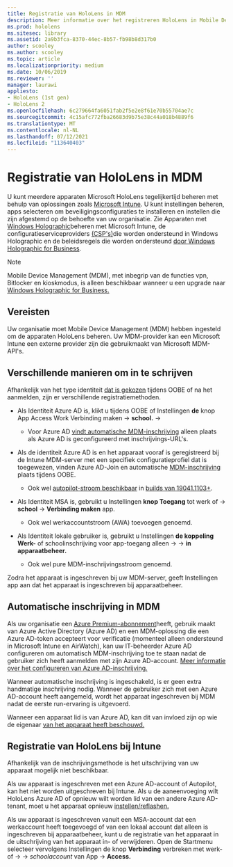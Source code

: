 ```yaml
---
title: Registratie van HoloLens in MDM
description: Meer informatie over het registreren HoloLens in Mobile Device Management (MDM) voor eenvoudiger beheer van meerdere apparaten.
ms.prod: hololens
ms.sitesec: library
ms.assetid: 2a9b3fca-8370-44ec-8b57-fb98b8d317b0
author: scooley
ms.author: scooley
ms.topic: article
ms.localizationpriority: medium
ms.date: 10/06/2019
ms.reviewer: ''
manager: laurawi
appliesto:
- HoloLens (1st gen)
- HoloLens 2
ms.openlocfilehash: 6c279664fa6051fab2f5e2e8f61e70b55704ae7c
ms.sourcegitcommit: 4c15afc772fba26683d9b75e38c44a018b4889f6
ms.translationtype: MT
ms.contentlocale: nl-NL
ms.lasthandoff: 07/12/2021
ms.locfileid: "113640403"
---
```

# <a name="enroll-hololens-in-mdm"></a>Registratie van HoloLens in MDM

U kunt meerdere apparaten Microsoft HoloLens tegelijkertijd beheren met behulp van oplossingen zoals [Microsoft Intune](/intune/windows-holographic-for-business). U kunt instellingen beheren, apps selecteren om beveiligingsconfiguraties te installeren en instellen die zijn afgestemd op de behoefte van uw organisatie. Zie Apparaten met [Windows Holographic](/intune/windows-holographic-for-business)beheren met Microsoft Intune, de configuratieserviceproviders [(CSP's)](https://msdn.microsoft.com/windows/hardware/commercialize/customize/mdm/configuration-service-provider-reference#hololens)die worden ondersteund in Windows Holographic en de beleidsregels die worden ondersteund [door Windows Holographic for Business](https://msdn.microsoft.com/windows/hardware/commercialize/customize/mdm/policy-configuration-service-provider#hololenspolicies).

> [!NOTE]
> Mobile Device Management (MDM), met inbegrip van de functies vpn, Bitlocker en kioskmodus, is alleen beschikbaar wanneer u een upgrade naar [Windows Holographic for Business.](hololens1-upgrade-enterprise.md)

## <a name="requirements"></a>Vereisten

 Uw organisatie moet Mobile Device Management (MDM) hebben ingesteld om de apparaten HoloLens beheren. Uw MDM-provider kan een Microsoft Intune een externe provider zijn die gebruikmaakt van Microsoft MDM-API's.
 
## <a name="different-ways-to-enroll"></a>Verschillende manieren om in te schrijven

Afhankelijk van het type identiteit [dat is gekozen](hololens-identity.md) tijdens OOBE of na het aanmelden, zijn er verschillende registratiemethoden.

- Als Identiteit Azure AD is, klikt u tijdens OOBE of Instellingen **de** knop App Access Work Verbinding maken  ->  **school.**  ->  
    - Voor Azure AD [vindt automatische MDM-inschrijving](hololens-enroll-mdm.md#auto-enrollment-in-mdm) alleen plaats als Azure AD is geconfigureerd met inschrijvings-URL's.
     
- Als de identiteit Azure AD is en het apparaat vooraf is geregistreerd bij de Intune MDM-server met een specifiek configuratieprofiel dat is toegewezen, vinden Azure AD-Join en automatische [MDM-inschrijving](hololens-enroll-mdm.md#auto-enrollment-in-mdm) plaats tijdens OOBE.
    - Ook wel [autopilot-stroom beschikbaar](hololens2-autopilot.md) in [builds van 19041.1103+](hololens-release-notes.md#windows-holographic-version-2004).
    

- Als Identiteit MSA is, gebruikt u Instellingen **knop Toegang** tot werk of  ->  **school**  ->  **Verbinding maken** app.
    - Ook wel werkaccountstroom (AWA) toevoegen genoemd.
- Als Identiteit lokale gebruiker is, gebruikt u Instellingen **de koppeling Werk-** of schoolinschrijving voor app-toegang alleen  ->    ->  **in apparaatbeheer.**
    - Ook wel pure MDM-inschrijvingsstroom genoemd.

Zodra het apparaat is ingeschreven bij uw MDM-server, geeft Instellingen app aan dat het apparaat is ingeschreven bij apparaatbeheer.

## <a name="auto-enrollment-in-mdm"></a>Automatische inschrijving in MDM

Als uw organisatie een [Azure Premium-abonnement](https://azure.microsoft.com/overview/)heeft, gebruik maakt van Azure Active Directory (Azure AD) en een MDM-oplossing die een Azure AD-token accepteert voor verificatie (momenteel alleen ondersteund in Microsoft Intune en AirWatch), kan uw IT-beheerder Azure AD configureren om automatisch MDM-inschrijving toe te staan nadat de gebruiker zich heeft aanmelden met zijn Azure AD-account. [Meer informatie over het configureren van Azure AD-inschrijving.](/mem/intune/enrollment/windows-enroll#enable-windows-10-automatic-enrollment)

Wanneer automatische inschrijving is ingeschakeld, is er geen extra handmatige inschrijving nodig. Wanneer de gebruiker zich met een Azure AD-account heeft aangemeld, wordt het apparaat ingeschreven bij MDM nadat de eerste run-ervaring is uitgevoerd.

Wanneer een apparaat lid is van Azure AD, kan dit van invloed zijn op wie de eigenaar [van het apparaat heeft beschouwd.](security-adminless-os.md#device-owner)

## <a name="unenroll-hololens-from-intune"></a>Registratie van HoloLens bij Intune

Afhankelijk van de inschrijvingsmethode is het uitschrijving van uw apparaat mogelijk niet beschikbaar.

Als uw apparaat is ingeschreven met een Azure AD-account of Autopilot, kan het niet worden uitgeschreven bij Intune. Als u de aaneenvoeging wilt HoloLens Azure AD of opnieuw wilt worden lid van een andere Azure AD-tenant, moet u het apparaat opnieuw [instellen/reflashen.](hololens-recovery.md#reset-the-device)

Als uw apparaat is ingeschreven vanuit een MSA-account dat een werkaccount heeft toegevoegd of van een lokaal account dat alleen is ingeschreven bij apparaatbeheer, kunt u de registratie van het apparaat in de uitschrijving van het apparaat in- of verwijderen. Open de Startmenu selecteer vervolgens Instellingen de knop **Verbinding** verbreken met werk- of  ->    ->  *schoolaccount* van App  ->  **Access.**